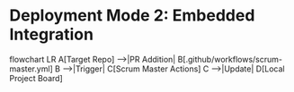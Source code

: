 # Deployment Mode 2: Embedded Integration

flowchart LR
    A[Target Repo] -->|PR Addition| B[.github/workflows/scrum-master.yml]
    B -->|Trigger| C[Scrum Master Actions]
    C -->|Update| D[Local Project Board]
